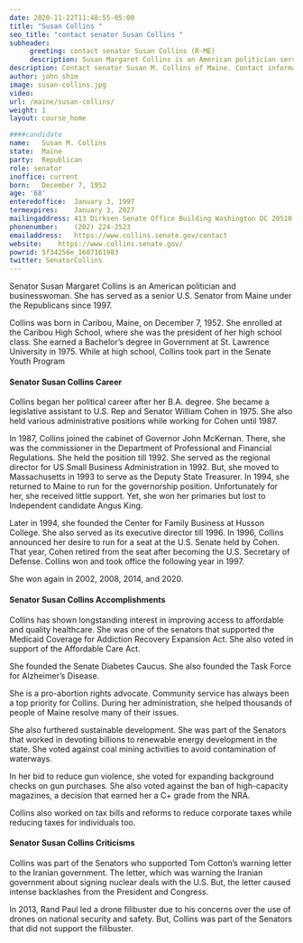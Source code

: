 ```yaml
---
date: 2020-11-22T11:48:55-05:00
title: "Susan Collins "
seo_title: "contact senator Susan Collins "
subheader:
     greeting: contact senator Susan Collins (R-ME) 
     description: Susan Margaret Collins is an American politician serving as the senior United States Senator for Maine. A Republican, she has represented Maine in the Senate since 1997. Born in Caribou, Maine, Collins is a graduate of St. Lawrence University in Canton, New York.
description: Contact senator Susan M. Collins of Maine. Contact information for Susan M. Collins includes email address, phone number, and mailing address.
author: john shim
image: susan-collins.jpg
video:
url: /maine/susan-collins/
weight: 1
layout: course_home

####candidate
name:	Susan M. Collins
state:	Maine
party:	Republican
role: senator
inoffice: current
born:	December 7, 1952
age: '68'
enteredoffice:	January 3, 1997
termexpires:	January 3, 2027
mailingaddress:	413 Dirksen Senate Office Building Washington DC 20510
phonenumber:	(202) 224-2523
emailaddress:	https://www.collins.senate.gov/contact
website:	https://www.collins.senate.gov/
powrid: 5f34256e_1607161983
twitter: SenatorCollins
---
```


Senator Susan Margaret Collins is an American politician and businesswoman. She has served as a senior U.S. Senator from Maine under the Republicans since 1997.

Collins was born in Caribou, Maine, on December 7, 1952. She enrolled at the Caribou High School, where she was the president of her high school class. She earned a Bachelor’s degree in Government at St. Lawrence University in 1975. While at high school, Collins took part in the Senate Youth Program

#### Senator Susan Collins Career
Collins began her political career after her B.A. degree. She became a legislative assistant to U.S. Rep and Senator William Cohen in 1975. She also held various administrative positions while working for Cohen until 1987.

In 1987, Collins joined the cabinet of Governor John McKernan. There, she was the commissioner in the Department of Professional and Financial Regulations. She held the position till 1992. She served as the regional director for US Small Business Administration in 1992. But, she moved to Massachusetts in 1993 to serve as the Deputy State Treasurer.
In 1994, she returned to Maine to run for the governorship position. Unfortunately for her, she received little support. Yet, she won her primaries but lost to Independent candidate Angus King.

Later in 1994, she founded the Center for Family Business at Husson College. She also served as its executive director till 1996. In 1996, Collins announced her desire to run for a seat at the U.S. Senate held by Cohen. That year, Cohen retired from the seat after becoming the U.S. Secretary of Defense. Collins won and took office the following year in 1997.

She won again in 2002, 2008, 2014, and 2020.

#### Senator Susan Collins Accomplishments
Collins has shown longstanding interest in improving access to affordable and quality healthcare. She was one of the senators that supported the Medicaid Coverage for Addiction Recovery Expansion Act. She also voted in support of the Affordable Care Act.

She founded the Senate Diabetes Caucus. She also founded the Task Force for Alzheimer’s Disease. 

She is a pro-abortion rights advocate.
Community service has always been a top priority for Collins. During her administration, she helped thousands of people of Maine resolve many of their issues.

She also furthered sustainable development. She was part of the Senators that worked in devoting billions to renewable energy development in the state. She voted against coal mining activities to avoid contamination of waterways.

In her bid to reduce gun violence, she voted for expanding background checks on gun purchases. She also voted against the ban of high-capacity magazines, a decision that earned her a C+ grade from the NRA. 

Collins also worked on tax bills and reforms to reduce corporate taxes while reducing taxes for individuals too. 

#### Senator Susan Collins Criticisms

Collins was part of the Senators who supported Tom Cotton’s warning letter to the Iranian government. The letter, which was warning the Iranian government about signing nuclear deals with the U.S. 
But, the letter caused intense backlashes from the President and Congress.

In 2013, Rand Paul led a drone filibuster due to his concerns over the use of drones on national security and safety. But, Collins was part of the Senators that did not support the filibuster.
